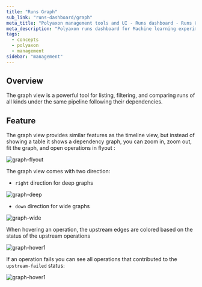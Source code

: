 ```yaml
---
title: "Runs Graph"
sub_link: "runs-dashboard/graph"
meta_title: "Polyaxon management tools and UI - Runs dashboard - Runs Graph"
meta_description: "Polyaxon runs dashboard for Machine learning experiment tracking and visualizations."
tags:
  - concepts
  - polyaxon
  - management
sidebar: "management"
---
```


## Overview

The graph view is a powerful tool for listing, filtering, and comparing runs of all kinds under the same pipeline following their dependencies.


## Feature

The graph view provides similar features as the timeline view, but instead of showing a table it shows a dependency graph, you can zoom in, zoom out, fit the graph, and open operations in flyout :

![graph-flyout](../../../../content/images/dashboard/graph/graph-flyout.png)

The graph view comes with two direction:

 * `right` direction for deep graphs

![graph-deep](../../../../content/images/dashboard/graph/graph-deep.png)

 * `down` direction for wide graphs

![graph-wide](../../../../content/images/dashboard/graph/graph-wide.png)

When hovering an operation, the upstream edges are colored based on the status of the upstream operations

![graph-hover1](../../../../content/images/dashboard/graph/graph-hover1.png)

If an operation fails you can see all operations that contributed to the `upstream-failed` status:

![graph-hover1](../../../../content/images/dashboard/graph/graph-hover2.png)
